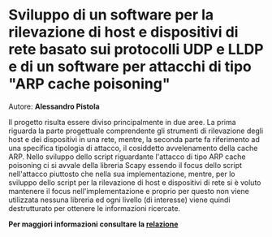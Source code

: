 # Sviluppo di un software per la rilevazione di host e dispositivi di rete basato sui protocolli UDP e LLDP e di un software per attacchi di tipo "ARP cache poisoning"

Autore: **Alessandro Pistola**

Il progetto risulta essere diviso principalmente in due aree. La prima riguarda la parte progettuale comprendente gli strumenti di rilevazione degli host e dei dispositivi in una rete, mentre, la seconda parte fa riferimento ad una specifica tipologia di attacco, il cosiddetto avvelenamento della cache ARP.
Nello sviluppo dello script riguardante l'attacco di tipo ARP cache poisoning ci si avvale della libreria Scapy essendo il focus dello script nell'attacco piuttosto che nella sua implementazione, mentre, per lo sviluppo dello script per la rilevazione di host e dispositivi di rete si è voluto mantenere il focus nell'implementazione e proprio per questo non viene utilizzata nessuna libreria ed ogni livello (di interesse) viene quindi destrutturato per ottenere le informazioni ricercate.

**Per maggiori informazioni consultare la [relazione](https://github.com/alepistola/LLDP-UDP-net-scan/blob/main/relazione.pdf)**
